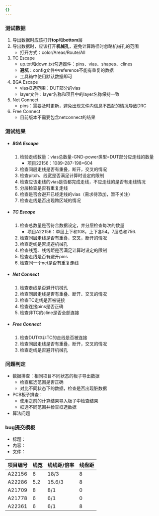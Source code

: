 ```yaml
---
{}
---
```



### 测试数据
1. 导出数据时应该打开**top**和**bottom**层
2. 导出数据时，应该打开**机械孔**，避免计算路径时忽略机械孔的范围
	- 打开方式：color/Areas/Route/All
3. TC Escape
	- up.txt和down.txt勾选器件：pins、vias、shapes、clines
	- **避坑**：config文件中reference不能有重复的数据
	- 工具箱中使用默认数据即可
4. BGA Escape
	- vias框选范围：DUT部分的vias
	- layer文件：layer名称和项目中的layer名称保持一致
5. Net Connect
	- pins：需要及时更新，避免出现文件内信息不匹配的情况导致DRC
6. Free Connect
	- 目前版本不需要包含netconnect的结果

### 测试结果
- ##### BGA Escape
	1. 检验走线数量：vias总数量-GND-power类型=DUT部分应走线的数量
		- 项目22156：1089-287-198=604
	2. 检查同层走线是否有重叠，断开，交叉的情况
	3. 检查pitch、线宽是否满足计算时设定的限制
	4. 检查应该走线的vias是否都完成走线，不应走线的是否有走线情况
	5. 分层检查是否有重复走线
	6. 检查是否会避开已经走线的vias（需求待添加，暂不关注）
	7. 检查走线是否出现跨区域的情况
- ##### TC Escape
	1. 检查总数量是否符合数据设定，并分层检查每次的数量
		- 项目A22156：单层上下和108，上下各54。7层总和756.
	2. 检查同层走线是否有重叠，交叉，断开的情况
	3. 检查走线是否规避机械孔
	4. 检查线宽、线线距是否满足计算时设定的限制
	5. 检查走线是否有避开pins
	6. 检查同一个net是否有重复走线
- ##### Net Connect
	1. 检查走线是否避开机械孔
	2. 检查同层走线是否有重叠、断开、交叉的情况
	3. 检查TC走线是否被链接
	4. 检查连接pins是否正确
	5. 检查非TC的cline是否全部连接
- ##### Free Connect
	1. 检查DUT中非TC的走线是否被连接
	2. 检查同层走线是否有重叠，断开，交叉的情况
	3. 检查走线是否避开机械孔

### 问题判定
- 数据排查：相同项目不同状态的板子导出数据
	- 检查框选范围是否正确
	- 对比不同状态下的数据，检查是否出现脏数据
- PCB板子排查：
	- 使用之前的计算结果导入板子中检查结果
	- 框选不同范围并检查框选数据
- 算法问题

### bug提交模板
- 标题：
- 内容：
- 文件：



| 项目编号 | 线宽 | 线线距/倍率 | 线盘距 |
| ---- | ---- | ---- | ---- |
| A22156 | 6 | 18/3 | 8 |
| A22286 | 5.2 | 15.6/3 | 8 |
| A21709 | 8 | 8/1 | 0 |
| A21778 | 6 | 6/1 | 0 |
| A22361 | 6 | 6/1 | 8 |
